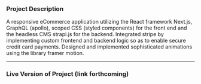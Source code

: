 ### Project Description

A responsive eCommerce application utilizing the React framework Next.js, GraphQL (apollo), scoped CSS (styled components) for the front end and the headless CMS strapi.js for the backend. Integrated stripe by implementing custom frontend and backend logic so as to enable secure credit card payments. Designed and implemented sophisticated animations using the library framer motion. 

----

### Live Version of Project (link forthcoming)
